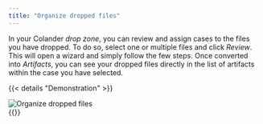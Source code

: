 ```yaml
---
title: "Organize dropped files"
---
```

In your Colander *drop zone*, you can review and assign cases to the files you have dropped. To do so, select one or multiple files and click *Review*. This will open a wizard and simply follow the few steps. Once converted into *Artifacts*, you can see your dropped files directly in the list of artifacts within the case you have selected.

{{< details "Demonstration" >}}
<div class="text-center" >
    <img src="/images/colander-companion-capture-demo.gif" class="img-fluid" alt="Organize dropped files">
</div>
{{</ details >}}